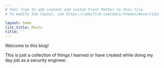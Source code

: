 ```yaml
---
# Feel free to add content and custom Front Matter to this file.
# To modify the layout, see https://jekyllrb.com/docs/themes/#overriding-theme-defaults

layout: home
list_title: Posts
title: ''
---
```



Welcome to this blog!

This is just a collection of things I learned or have created 
while doing my day job as a security engineer.